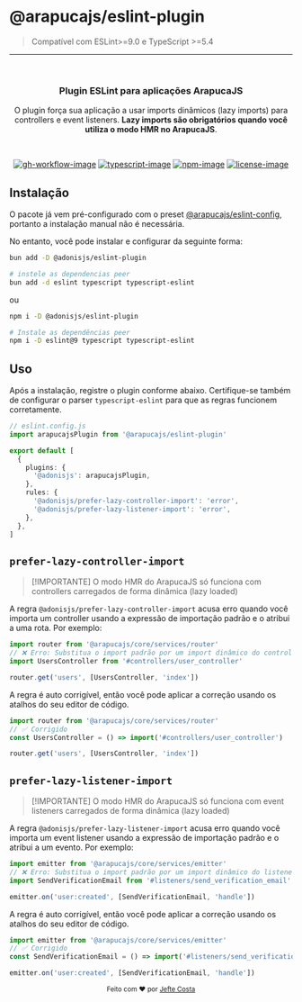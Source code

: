# @arapucajs/eslint-plugin

> Compatível com ESLint>=9.0 e TypeScript >=5.4

<hr>
<br />

<div align="center">
  <h3>Plugin ESLint para aplicações ArapucaJS</h3>
  <p>
    O plugin força sua aplicação a usar imports dinâmicos (lazy imports) para controllers e event listeners. <strong>Lazy imports são obrigatórios quando você utiliza o modo HMR no ArapucaJS</strong>.
  </p>
</div>

<br />

<div align="center">

[![gh-workflow-image]][gh-workflow-url] [![typescript-image]][typescript-url] [![npm-image]][npm-url] [![license-image]][license-url]

</div>

## Instalação

O pacote já vem pré-configurado com o preset [@arapucajs/eslint-config](https://github.com/arapucajs/eslint-config), portanto a instalação manual não é necessária.

No entanto, você pode instalar e configurar da seguinte forma:
```sh
bun add -D @adonisjs/eslint-plugin

# instele as dependencias peer
bun add -d eslint typescript typescript-eslint
```
ou
```sh
npm i -D @adonisjs/eslint-plugin

# Instale as dependências peer
npm i -D eslint@9 typescript typescript-eslint
```

## Uso

Após a instalação, registre o plugin conforme abaixo. Certifique-se também de configurar o parser `typescript-eslint` para que as regras funcionem corretamente.

```ts
// eslint.config.js
import arapucajsPlugin from '@arapucajs/eslint-plugin'

export default [
  {
    plugins: {
      '@adonisjs': arapucajsPlugin,
    },
    rules: {
      '@adonisjs/prefer-lazy-controller-import': 'error',
      '@adonisjs/prefer-lazy-listener-import': 'error',
    },
  },
]
```

## `prefer-lazy-controller-import`

> [!IMPORTANTE]
> O modo HMR do ArapucaJS só funciona com controllers carregados de forma dinâmica (lazy loaded)

A regra `@adonisjs/prefer-lazy-controller-import` acusa erro quando você importa um controller usando a expressão de importação padrão e o atribui a uma rota. Por exemplo:

```ts
import router from '@arapucajs/core/services/router'
// ❌ Erro: Substitua o import padrão por um import dinâmico do controller
import UsersController from '#controllers/user_controller'

router.get('users', [UsersController, 'index'])
```

A regra é auto corrigível, então você pode aplicar a correção usando os atalhos do seu editor de código.

```ts
import router from '@arapucajs/core/services/router'
// ✅ Corrigido
const UsersController = () => import('#controllers/user_controller')

router.get('users', [UsersController, 'index'])
```

## `prefer-lazy-listener-import`

> [!IMPORTANTE]
> O modo HMR do ArapucaJS só funciona com event listeners carregados de forma dinâmica (lazy loaded)

A regra `@adonisjs/prefer-lazy-listener-import` acusa erro quando você importa um event listener usando a expressão de importação padrão e o atribui a um evento. Por exemplo:

```ts
import emitter from '@arapucajs/core/services/emitter'
// ❌ Erro: Substitua o import padrão por um import dinâmico do listener
import SendVerificationEmail from '#listeners/send_verification_email'

emitter.on('user:created', [SendVerificationEmail, 'handle'])
```

A regra é auto corrigível, então você pode aplicar a correção usando os atalhos do seu editor de código.

```ts
import emitter from '@arapucajs/core/services/emitter'
// ✅ Corrigido
const SendVerificationEmail = () => import('#listeners/send_verification_email')

emitter.on('user:created', [SendVerificationEmail, 'handle'])
```

<div align="center">
  <sub>Feito com ❤︎ por <a href="https://github.com/JefteCosta">Jefte Costa</a> 
</div>

[gh-workflow-image]: https://img.shields.io/github/actions/workflow/status/adonisjs/eslint-plugin-adonisjs/checks.yml?style=for-the-badge
[gh-workflow-url]: https://github.com/adonisjs/eslint-plugin-adonisjs/actions/workflows/checks.yml 'Github action'
[typescript-image]: https://img.shields.io/badge/Typescript-294E80.svg?style=for-the-badge&logo=typescript
[typescript-url]: "typescript"
[npm-image]: https://img.shields.io/npm/v/@adonisjs/eslint-plugin/latest.svg?style=for-the-badge&logo=npm
[npm-url]: https://www.npmjs.com/package/@adonisjs/eslint-plugin/v/latest 'npm'
[license-url]: LICENSE.md
[license-image]: https://img.shields.io/github/license/adonisjs/eslint-plugin-adonisjs?style=for-the
